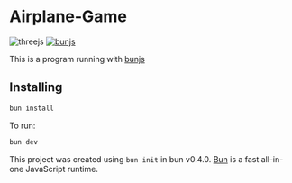 # Airplane-Game

![threejs](https://img.shields.io/badge/_-Threejs-informational?style=flat&logo=three.js&color=green&labelColor=blue)
[![bunjs](https://img.shields.io/badge/_-bunjs-informational?style=flat&logo=Bun&labelColor=blue&color=green)](https://github.com/oven-sh/bun)

This is a program running with [bunjs](https://github.com/oven-sh/bun)

## Installing

```bash
bun install
```

To run:

```bash
bun dev
```

This project was created using `bun init` in bun v0.4.0. [Bun](https://bun.sh) is a fast all-in-one JavaScript runtime.
